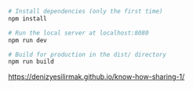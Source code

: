 
``` bash
# Install dependencies (only the first time)
npm install

# Run the local server at localhost:8080
npm run dev

# Build for production in the dist/ directory
npm run build
```

https://denizyesilirmak.github.io/know-how-sharing-1/